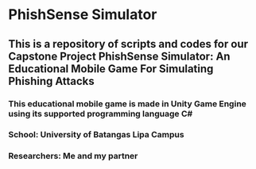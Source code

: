 # PhishSense Simulator

## This is a repository of scripts and codes for our Capstone Project PhishSense Simulator: An Educational Mobile Game For Simulating Phishing Attacks

### This educational mobile game is made in Unity Game Engine using its supported programming language C#
### School: University of Batangas Lipa Campus
### Researchers: Me and my partner